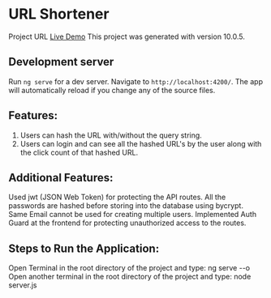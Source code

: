 # URL Shortener
Project URL [Live Demo](https://ishort-ly.herokuapp.com/)
This project was generated with version 10.0.5.

## Development server

Run `ng serve` for a dev server. Navigate to `http://localhost:4200/`. The app will automatically reload if you change any of the source files.

## Features:
1. Users can hash the URL with/without the query string.
2. Users can login and can see all the hashed URL's by the user along with the click count of that hashed URL.

## Additional Features:
Used jwt (JSON Web Token) for protecting the API routes.
All the passwords are hashed before storing into the database using bycrypt.
Same Email cannot be used for creating multiple users.
Implemented Auth Guard at the frontend for protecting unauthorized access to the routes.

## Steps to Run the Application:
Open Terminal in the root directory of the project and type: ng serve --o
Open another terminal in the root directory of the project and type: node server.js
